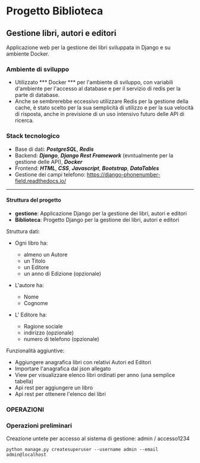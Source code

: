 # Progetto Biblioteca
## Gestione libri, autori e editori

Applicazione web per la gestione dei libri sviluppata in Django e su ambiente Docker.

### Ambiente di sviluppo
- Utilizzato *** Docker *** per l'ambiente di sviluppo, con variabili d'ambiente per l'accesso al database e per il servizio di redis per la parte di database.
- Anche se sembrerebbe eccessivo utilizzare Redis per la gestione della cache, è stato scelto per la sua semplicità di utilizzo e per la sua velocità di risposta, anche in previsione di un uso intensivo futuro delle API di ricerca.


### Stack tecnologico
- Base di dati: ***PostgreSQL***, ***Redis***
- Backend: ***Django***, ***Django Rest Framework*** (evntualmente per la gestione delle API), ***Docker***
- Frontend: ***HTML***, ***CSS***, ***Javascript***, ***Bootstrap***, ***DataTables***
- Gestione dei campi telefono: https://django-phonenumber-field.readthedocs.io/
---

#### Struttura del progetto
- **gestione**: Applicazione Django per la gestione dei libri, autori e editori
- **Biblioteca**: Progetto Django per la gestione dei libri, autori e editori

Struttura dati:

- Ogni libro ha:
    - almeno un Autore
    - un Titolo
    - un Editore 
    - un anno di Edizione (opzionale)
  
- L'autore ha:
  - Nome
  - Cognome

- L' Editore ha:
  - Ragione sociale
  - indirizzo (opzionale)
  - numero di telefono (opzionale)



Funzionalità aggiuntive:
- Aggiungere anagrafica libri con relativi Autori ed Editori
- Importare l'anagrafica dal json allegato
- View per visualizzare elenco libri ordinati per anno (una semplice tabella)
- Api rest per aggiungere un libro
- Api rest per ottenere l'elenco dei libri

### OPERAZIONI
### Operazioni preliminari
Creazione untete per accesso al sistema di gestione:  admin / accesso1234

```
python manage.py createsuperuser --username admin --email admin@localhost
```

